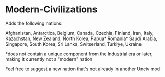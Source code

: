 # Modern-Civilizations

Adds the following nations:

Afghanistan,
Antarctica,
Belgium,
Canada,
Czechia,
Finland,
Iran,
Italy,
Kazachstan,
New Zealand,
North Korea,
Papua*
Romania*
Saudi Arabia,
Singapore,
South Korea,
Sri Lanka,
Switserland,
Turkiye,
Ukraine

\*does not contain a unique component from the Industrial era or later, making it currently not a "modern" nation

Feel free to suggest a new nation that's not already in another Unciv mod
